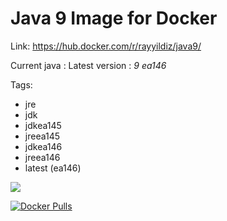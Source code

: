 Java 9 Image for Docker
===

Link: https://hub.docker.com/r/rayyildiz/java9/

Current java : Latest version : *9 ea146*

Tags:
* jre
* jdk
* jdkea145
* jreea145
* jdkea146
* jreea146
* latest (ea146)

[![](https://images.microbadger.com/badges/image/rayyildiz/java9.svg)](https://microbadger.com/images/rayyildiz/java9 "Get your own image badge on microbadger.com")


[![Docker Pulls](https://img.shields.io/docker/pulls/rayyildiz/java9.svg)](https://hub.docker.com/r/rayyildiz/java9/)

